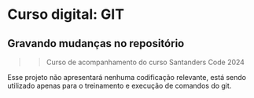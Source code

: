 # Curso digital: GIT

## Gravando mudanças no repositório

>> Curso de acompanhamento do curso Santanders Code 2024

Esse projeto não apresentará nenhuma codificação relevante, está sendo utilizado apenas para o treinamento e execução de comandos do git.